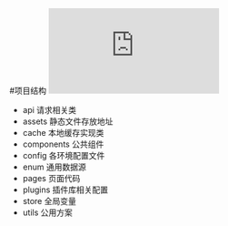 #项目结构
![](http://doc.wangyou233.wang/server/index.php?s=/api/attachment/visitFile&sign=4d5f0b724bef05cda3a1f6e4747f3b4e)

- api 请求相关类
- assets 静态文件存放地址
- cache 本地缓存实现类
- components 公共组件
- config  各环境配置文件
- enum  通用数据源
- pages 页面代码
- plugins 插件库相关配置
- store 全局变量
- utils 公用方案
